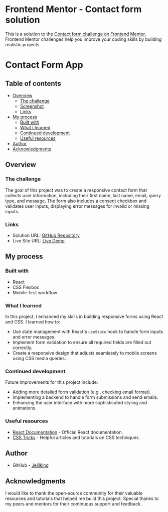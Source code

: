 # Frontend Mentor - Contact form solution

This is a solution to the [Contact form challenge on Frontend Mentor](https://www.frontendmentor.io/challenges/contact-form--G-hYlqKJj). Frontend Mentor challenges help you improve your coding skills by building realistic projects.

# Contact Form App

## Table of contents

- [Overview](#overview)
  - [The challenge](#the-challenge)
  - [Screenshot](#screenshot)
  - [Links](#links)
- [My process](#my-process)
  - [Built with](#built-with)
  - [What I learned](#what-i-learned)
  - [Continued development](#continued-development)
  - [Useful resources](#useful-resources)
- [Author](#author)
- [Acknowledgments](#acknowledgments)

## Overview

### The challenge

The goal of this project was to create a responsive contact form that collects user information, including their first name, last name, email, query type, and message. The form also includes a consent checkbox and validates user inputs, displaying error messages for invalid or missing inputs.

### Links

- Solution URL: [GitHub Repository](https://github.com/jelilking/contact-form-app)
- Live Site URL: [Live Demo](https://yourwebsite.com/contact-form-app)

## My process

### Built with

- React
- CSS Flexbox
- Mobile-first workflow

### What I learned

In this project, I enhanced my skills in building responsive forms using React and CSS. I learned how to:

- Use state management with React's `useState` hook to handle form inputs and error messages.
- Implement form validation to ensure all required fields are filled out correctly.
- Create a responsive design that adjusts seamlessly to mobile screens using CSS media queries.

### Continued development

Future improvements for this project include:

- Adding more detailed form validation (e.g., checking email format).
- Implementing a backend to handle form submissions and send emails.
- Enhancing the user interface with more sophisticated styling and animations.

### Useful resources

- [React Documentation](https://reactjs.org/docs/getting-started.html) - Official React documentation.
- [CSS Tricks](https://css-tricks.com/) - Helpful articles and tutorials on CSS techniques.

## Author

- GitHub - [Jelilking](https://github.com/jelilking)

## Acknowledgments

I would like to thank the open-source community for their valuable resources and tutorials that helped me build this project. Special thanks to my peers and mentors for their continuous support and feedback.
